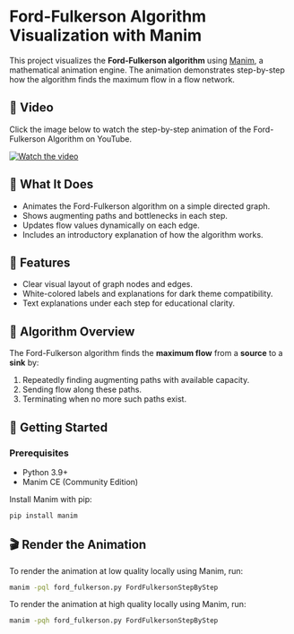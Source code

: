 # Ford-Fulkerson Algorithm Visualization with Manim

This project visualizes the **Ford-Fulkerson algorithm** using [Manim](https://www.manim.community/), a mathematical animation engine. 
The animation demonstrates step-by-step how the algorithm finds the maximum flow in a flow network.

## 🎥 Video
Click the image below to watch the step-by-step animation of the Ford-Fulkerson Algorithm on YouTube.

[![Watch the video](https://i.imgur.com/fMRlPC8.png)](https://www.youtube.com/watch?v=YqLI0g5CMY4)



## 📌 What It Does

- Animates the Ford-Fulkerson algorithm on a simple directed graph.
- Shows augmenting paths and bottlenecks in each step.
- Updates flow values dynamically on each edge.
- Includes an introductory explanation of how the algorithm works.

## 🎥 Features

- Clear visual layout of graph nodes and edges.
- White-colored labels and explanations for dark theme compatibility.
- Text explanations under each step for educational clarity.

## 🧠 Algorithm Overview

The Ford-Fulkerson algorithm finds the **maximum flow** from a **source** to a **sink** by:
1. Repeatedly finding augmenting paths with available capacity.
2. Sending flow along these paths.
3. Terminating when no more such paths exist.

## 🚀 Getting Started

### Prerequisites
- Python 3.9+
- Manim CE (Community Edition)

Install Manim with pip:

```bash
pip install manim
```
## 🎬 Render the Animation

To render the animation at low quality locally using Manim, run:

```bash
manim -pql ford_fulkerson.py FordFulkersonStepByStep
```

To render the animation at high quality locally using Manim, run:

```bash
manim -pqh ford_fulkerson.py FordFulkersonStepByStep
```
